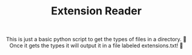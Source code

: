 <h1 align="center">Extension Reader</h1>
<br />
<p align="center">This is just a basic python script to get the types of files in a directory. 📁
<br />
  Once it gets the types it will output it in a file labeled extensions.txt! 📝
</p>
